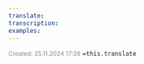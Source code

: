 ```yaml
---
translate: 
transcription: 
examples:
---
```

<span style="font-size:12px; color:#888888;">Created: 25.11.2024 17:26</span>
 `=this.translate`